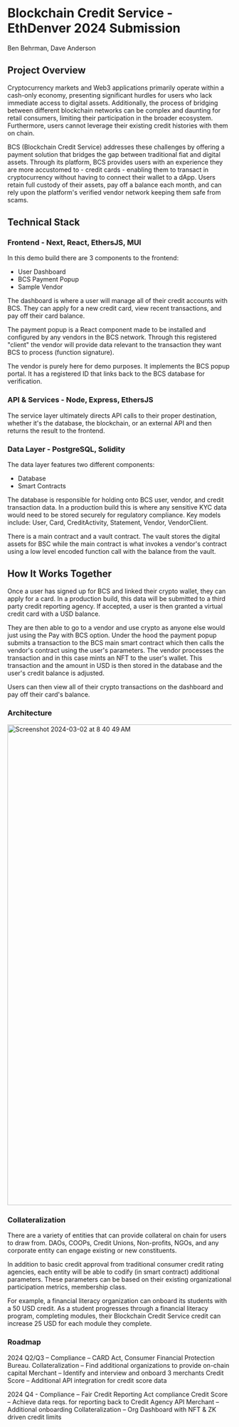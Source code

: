 


# Blockchain Credit Service - EthDenver 2024 Submission

Ben Behrman, Dave Anderson

## Project Overview
Cryptocurrency markets and Web3 applications primarily operate within a cash-only economy, presenting significant hurdles for users who lack immediate access to digital assets. Additionally, the process of bridging between different blockchain networks can be complex and daunting for retail consumers, limiting their participation in the broader ecosystem. Furthermore,  users cannot leverage their existing credit histories with them on chain.

BCS (Blockchain Credit Service) addresses these challenges by offering a payment solution that bridges the gap between traditional fiat and digital assets. Through its platform, BCS provides users with an experience they are more accustomed to - credit cards - enabling them to transact in cryptocurrency without having to connect their wallet to a dApp. Users retain full custody of their assets, pay off a balance each month, and can rely upon the platform's verified vendor network keeping them safe from scams. 

## Technical Stack

### Frontend - Next, React,  EthersJS, MUI
In this demo build there are 3 components to the frontend:

 - User Dashboard
 - BCS Payment Popup
 - Sample Vendor

The dashboard is where a user will manage all of their credit accounts with BCS. They can apply for a new credit card, view recent transactions, and pay off their card balance.

The payment popup is a React component made to be installed and configured by any vendors in the BCS network. Through this registered "client" the vendor will provide data relevant to the transaction they want BCS to process (function signature). 

The vendor is purely here for demo purposes. It implements the BCS popup portal. It has a registered ID that links back to the BCS database for verification.

### API & Services - Node, Express, EthersJS
The service layer ultimately directs API calls to their proper destination, whether it's the database, the blockchain, or an external API and then returns the  result to the frontend.

### Data Layer - PostgreSQL, Solidity
The data layer features two different components:

- Database
- Smart Contracts

The database is responsible for holding onto BCS user, vendor, and credit transaction data. In a production build this is where any sensitive KYC data would need to be stored securely for regulatory compliance. Key models include: User, Card, CreditActivity, Statement, Vendor, VendorClient.

There is a main contract and a vault contract. The vault stores the digital assets for BSC while the main contract is what invokes a vendor's contract using a low level encoded function call with the balance from the vault.

## How It Works Together

Once a user has signed up for BCS and linked their crypto wallet, they can apply for a card. In a production build, this data will be submitted to a third party credit reporting agency. If accepted, a user is then granted a virtual credit card with a USD balance. 

They are then able to go to a vendor and use crypto as anyone else would just using the Pay with BCS option. Under the hood the payment popup submits a transaction to the BCS main smart contract which then calls the vendor's contract using the user's parameters. The vendor processes the transaction and in this case mints an NFT to the user's wallet. This transaction and the amount in USD is then stored in the database and the user's credit balance is adjusted.

Users can then view all of their crypto transactions on the dashboard and pay off their card's balance.

### Architecture
<img width="1079" alt="Screenshot 2024-03-02 at 8 40 49 AM" src="https://github.com/bbehrman10/blockchain-credit-service/assets/17752402/7b0aa4c4-b95e-49bd-bf15-5d483d5174d3">

### Collateralization

There are a variety of entities that can provide collateral on chain for users to draw from. DAOs, COOPs, Credit Unions, Non-profits, NGOs, and any corporate entity can engage existing or new constituents.

In addition to basic credit approval from traditional consumer credit rating agencies, each entity will be able to codify (in smart contract) additional parameters.  These parameters can be based on their existing organizational participation metrics, membership class. 

For example, a financial literacy organization can onboard its students with a 50 USD credit. As a student progresses through a financial literacy program, completing modules, their Blockchain Credit Service credit can increase 25 USD for each module they complete. 

### Roadmap

2024 Q2/Q3 – Compliance – CARD Act, Consumer Financial Protection Bureau.
		Collateralization – Find additional organizations to provide on-chain capital
		Merchant – Identify and interview and onboard 3 merchants
		Credit Score – Additional API integration for credit score data


2024 Q4 - 	Compliance – Fair Credit Reporting Act compliance
		Credit Score – Achieve data reqs. for reporting back to Credit Agency API
		Merchant – Additional onboarding
		Collateralization – Org Dashboard with NFT & ZK driven credit limits


